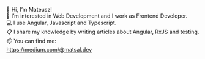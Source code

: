 👋 Hi, I’m Mateusz!\
👀 I’m interested in Web Development and I work as Frontend Developer. \
💻 I use Angular, Javascript and Typescript.\
📋 I share my knowledge by writing articles about Angular, RxJS and testing.\
📫 You can find me:\
https://medium.com/@matsal.dev

